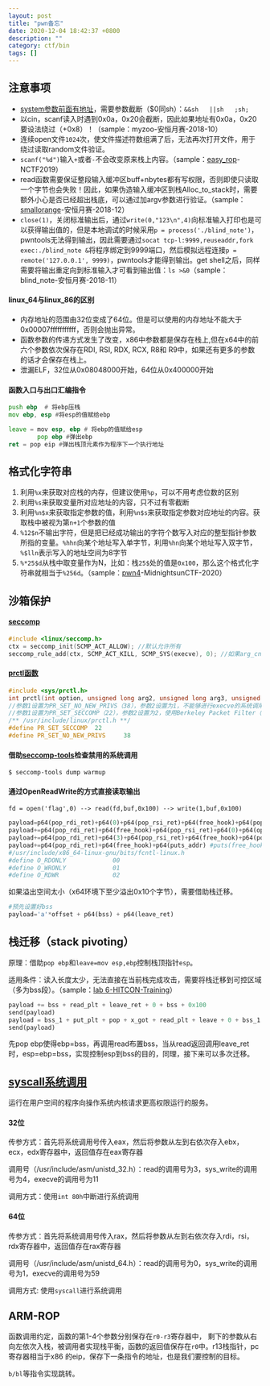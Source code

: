 ```yaml
---
layout: post
title: "pwn备忘"
date: 2020-12-04 18:42:37 +0800
description: ""
category: ctf/bin
tags: []
---
```


## 注意事项

- [system参数前面有地址](https://blog.csdn.net/qq_35429581/article/details/78231443)，需要参数截断（$0同sh）：`&&sh   ||sh   ;sh; `
- 以cin，scanf读入时遇到0x0a，0x20会截断，因此如果地址有0x0a，0x20要设法绕过（+0x8）！（sample：myzoo-安恒月赛-2018-10）
- 连续open文件`1024`次，使文件描述符数组满了后，无法再次打开文件，用于绕过读取random文件验证。
- `scanf("%d")`输入`+`或者`-`不会改变原来栈上内容。（sample：[easy_rop](http://ctf.njupt.edu.cn/298.htm)-NCTF2019）
- read函数需要保证整段输入缓冲区buff+nbytes都有写权限，否则即使只读取一个字节也会失败！因此，如果伪造输入缓冲区到栈Alloc_to_stack时，需要额外小心是否已经超出栈底，可以通过加argv参数进行验证。（sample：[smallorange](http://myhackerworld.top/2018/12/26/%E5%AE%89%E6%81%92%E6%9D%AF12%E6%9C%88%E6%9C%88%E8%B5%9B-pwn/)-安恒月赛-2018-12）
- `close(1)`，关闭标准输出后，通过`write(0,"123\n",4)`向标准输入打印也是可以获得输出值的，但是本地调试的时候采用`p = process('./blind_note')`，pwntools无法得到输出，因此需要通过`socat tcp-l:9999,reuseaddr,fork exec:./blind_note &`将程序绑定到9999端口，然后模拟远程连接`p = remote('127.0.0.1', 9999)`，pwntools才能得到输出。get shell之后，同样需要将输出重定向到标准输入才可看到输出值：`ls >&0`（sample：blind_note-安恒月赛-2018-11）

#### linux_64与linux_86的区别

- 内存地址的范围由32位变成了64位。但是可以使用的内存地址不能大于0x00007fffffffffff，否则会抛出异常。
- 函数参数的传递方式发生了改变，x86中参数都是保存在栈上,但在x64中的前六个参数依次保存在RDI, RSI, RDX, RCX, R8和 R9中，如果还有更多的参数的话才会保存在栈上。
- 泄漏ELF，32位从0x08048000开始，64位从0x400000开始

#### 函数入口与出口汇编指令

```asm
push ebp  # 将ebp压栈
mov ebp, esp #将esp的值赋给ebp

leave = mov esp, ebp # 将ebp的值赋给esp
        pop ebp #弹出ebp
ret = pop eip #弹出栈顶元素作为程序下一个执行地址
```

## 格式化字符串

1. 利用`%x`来获取对应栈的内存，但建议使用`%p`，可以不用考虑位数的区别
2. 利用`%s`来获取变量所对应地址的内容，只不过有零截断
3. 利用`%n$x`来获取指定参数的值，利用`%n$s`来获取指定参数对应地址的内容。获取栈中被视为第`n+1`个参数的值
4. `%12$n`不输出字符，但是把已经成功输出的字符个数写入对应的整型指针参数所指的变量。`%hhn`向某个地址写入单字节，利用`%hn`向某个地址写入双字节，`%$lln`表示写入的地址空间为8字节
5. `%*25$d`从栈中取变量作为N，比如：栈`25$`处的值是`0x100`，那么这个格式化字符串就相当于`%256d`。（sample：[pwn4](http://taqini.space/2020/04/05/MidnightsunCTF-2020-pwn-pwn4)-MidnightsunCTF-2020）

## 沙箱保护

#### [seccomp](https://veritas501.space/2018/05/05/seccomp%E5%AD%A6%E4%B9%A0%E7%AC%94%E8%AE%B0/)

```c
#include <linux/seccomp.h>
ctx = seccomp_init(SCMP_ACT_ALLOW); //默认允许所有
seccomp_rule_add(ctx, SCMP_ACT_KILL, SCMP_SYS(execve), 0); //如果arg_cnt不为0,那arg_cnt表示后面限制的参数的个数,也就是只有调用execve,且参数满足要求时,才会拦截syscall.
```

#### [prctl函数](http://www.secwk.com/2019/09/20/6564/)

```c
#include <sys/prctl.h>
int prctl(int option, unsigned long arg2, unsigned long arg3, unsigned long arg4, unsigned long arg5);
//参数1设置为PR_SET_NO_NEW_PRIVS（38），参数2设置为1，不能够进行execve的系统调用
//参数1设置为PR_SET_SECCOMP（22），参数2设置为2，使用Berkeley Packet Filter（BPF）设置seccomp沙箱规则
/** /usr/include/linux/prctl.h **/
#define PR_SET_SECCOMP  22
#define PR_SET_NO_NEW_PRIVS     38

```

#### 借助[seccomp-tools](https://github.com/david942j/seccomp-tools)检查禁用的系统调用

```shell
$ seccomp-tools dump warmup
```

#### 通过OpenReadWrite的方式直接读取输出

`fd = open('flag',0) --> read(fd,buf,0x100) --> write(1,buf,0x100)`

```python
payload=p64(pop_rdi_ret)+p64(0)+p64(pop_rsi_ret)+p64(free_hook)+p64(pop_rdx_ret)+p64(4)+p64(read_addr) #read(0, free_hook, 4)，没开pie保护可选用bss，开启所有保护时，借助free_hook作为输入输出缓冲区
payload+=p64(pop_rdi_ret)+p64(free_hook)+p64(pop_rsi_ret)+p64(0)+p64(open_addr) #open(free_hook, O_RDONLY)
payload+=p64(pop_rdi_ret)+p64(3)+p64(pop_rsi_ret)+p64(free_hook)+p64(pop_rdx_ret)+p64(0x30)+p64(read_addr) #read(3, free_hook, 0x30)，从fd=3(默认0/1/2是STDIN/OUT/ERR，文件指针从3开始)读0x30个字节到free_hook缓冲区
payload+=p64(pop_rdi_ret)+p64(free_hook)+p64(puts_addr) #puts(free_hook)输出
#/usr/include/x86_64-linux-gnu/bits/fcntl-linux.h
#define O_RDONLY             00
#define O_WRONLY             01
#define O_RDWR               02
```

如果溢出空间太小（x64环境下至少溢出0x10个字节），需要借助栈迁移。

```python
#预先设置好bss
payload='a'*offset + p64(bss) + p64(leave_ret)
```


## 栈迁移（stack pivoting）

原理：借助`pop ebp`和`leave=mov esp,ebp`控制栈顶指针`esp`。

适用条件：读入长度太少，无法直接在当前栈完成攻击，需要将栈迁移到可控区域（多为bss段）。（sample：[lab 6-HITCON-Training](https://zhuanlan.zhihu.com/p/113588287)）

```python
payload += bss + read_plt + leave_ret + 0 + bss + 0x100
send(payload)
payload = bss_1 + put_plt + pop + x_got + read_plt + leave + 0 + bss_1 + 0x100
send(payload)
```

先pop ebp使得ebp=bss，再调用read布置bss，当从read返回调用leave_ret时，esp=ebp=bss，实现控制esp到bss的目的，同理，接下来可以多次迁移。

## [syscall系统调用](https://blog.csdn.net/qq_38154820/article/details/106330212)

运行在用户空间的程序向操作系统内核请求更高权限运行的服务。

#### 32位

传参方式：首先将系统调用号传入eax，然后将参数从左到右依次存入ebx，ecx，edx寄存器中，返回值存在eax寄存器

调用号（/usr/include/asm/unistd_32.h）：read的调用号为3，sys_write的调用号为4，execve的调用号为11

调用方式：使用`int 80h`中断进行系统调用

#### 64位

传参方式：首先将系统调用号传入rax，然后将参数从左到右依次存入rdi，rsi，rdx寄存器中，返回值存在rax寄存器

调用号（/usr/include/asm/unistd_64.h）：read的调用号为0，sys_write的调用号为1，execve的调用号为59

调用方式: 使用`syscall`进行系统调用

## ARM-ROP

函数调用约定，函数的第1-4个参数分别保存在`r0-r3`寄存器中， 剩下的参数从右向左依次入栈，被调用者实现栈平衡，函数的返回值保存在`r0`中。r13栈指针，pc寄存器相当于x86 的eip，保存下一条指令的地址，也是我们要控制的目标。

`b/bl`等指令实现跳转。